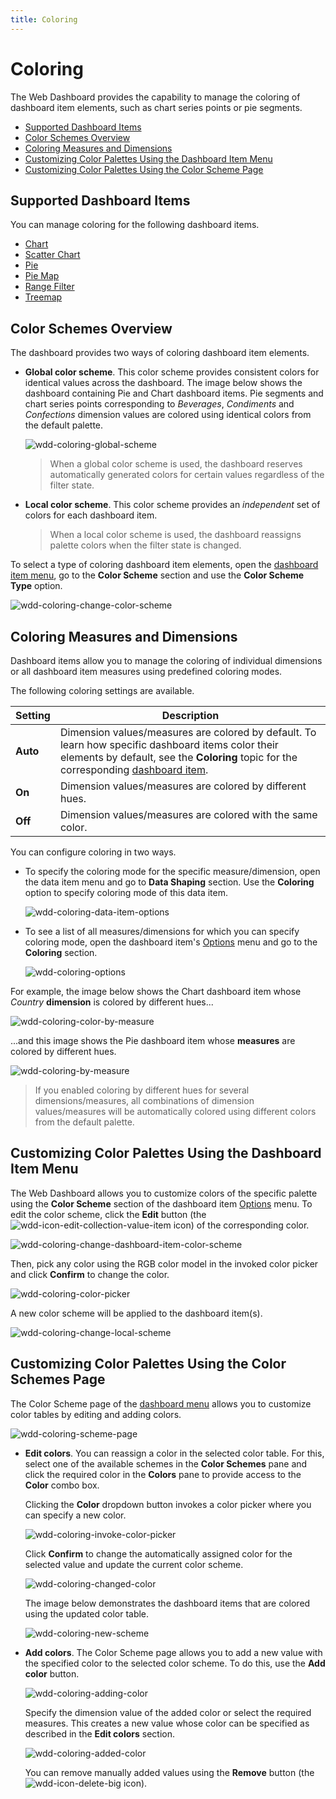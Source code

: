 ```yaml
---
title: Coloring
---
```

# Coloring
The Web Dashboard provides the capability to manage the coloring of dashboard item elements, such as chart series points or pie segments.
* [Supported Dashboard Items](#supporteditems)
* [Color Schemes Overview](#overview)
* [Coloring Measures and Dimensions](#coloring)
* [Customizing Color Palettes Using the Dashboard Item Menu](#customizedim)
* [Customizing Color Palettes Using the Color Scheme Page](#customizecpp)

## <a name="supporteditems"/>Supported Dashboard Items
You can manage coloring for the following dashboard items.
* [Chart](../../../../dashboard-for-web/articles/web-dashboard-designer-mode/designing-dashboard-items/chart.md)
* [Scatter Chart](../../../../dashboard-for-web/articles/web-dashboard-designer-mode/designing-dashboard-items/scatter-chart.md)
* [Pie](../../../../dashboard-for-web/articles/web-dashboard-designer-mode/designing-dashboard-items/pies.md)
* [Pie Map](../../../../dashboard-for-web/articles/web-dashboard-designer-mode/designing-dashboard-items/geo-point-maps/pie-map.md)
* [Range Filter](../../../../dashboard-for-web/articles/web-dashboard-designer-mode/designing-dashboard-items/range-filter.md)
* [Treemap](../../../../dashboard-for-web/articles/web-dashboard-designer-mode/designing-dashboard-items/treemap.md)

## <a name="overview"/>Color Schemes Overview
The dashboard provides two ways of coloring dashboard item elements.
* **Global color scheme**. This color scheme provides consistent colors for identical values across the dashboard. The image below shows the dashboard containing Pie and Chart dashboard items. Pie segments and chart series points corresponding to _Beverages_, _Condiments_ and _Confections_ dimension values are colored using identical colors from the default palette.
	
	![wdd-coloring-global-scheme](../../../images/Img126076.png)
	
	> When a global color scheme is used, the dashboard reserves automatically generated colors for certain values regardless of the filter state.
* **Local color scheme**. This color scheme provides an _independent_ set of colors for each dashboard item.
	
	> When a local color scheme is used, the dashboard reassigns palette colors when the filter state is changed.

To select a type of coloring dashboard item elements, open the [dashboard item menu](../../../../dashboard-for-web/articles/web-dashboard-designer-mode/ui-elements/dashboard-item-menu.md), go to the **Color Scheme** section and use the **Color Scheme Type** option.

![wdd-coloring-change-color-scheme](../../../images/Img126079.png)

## <a name="coloring"/>Coloring Measures and Dimensions
Dashboard items allow you to manage the coloring of individual dimensions or all dashboard item measures using predefined coloring modes.

The following coloring settings are available.

| Setting | Description |
|---|---|
| **Auto** | Dimension values/measures are colored by default. To learn how specific dashboard items color their elements by default, see the **Coloring** topic for the corresponding [dashboard item](../../../../dashboard-for-web/articles/web-dashboard-designer-mode/designing-dashboard-items.md). |
| **On** | Dimension values/measures are colored by different hues. |
| **Off** | Dimension values/measures are colored with the same color. |

You can configure coloring in two ways.
* To specify the coloring mode for the specific measure/dimension, open the data item menu and go to **Data Shaping** section. Use the **Coloring** option to specify coloring mode of this data item.
	
	![wdd-coloring-data-item-options](../../../images/Img126109.png)
* To see a list of all measures/dimensions for which you can specify coloring mode, open the dashboard item's [Options](../../../../dashboard-for-web/articles/web-dashboard-designer-mode/ui-elements/dashboard-item-menu.md) menu and go to the **Coloring** section.
	
	![wdd-coloring-options](../../../images/Img126086.png)

For example, the image below shows the Chart dashboard item whose _Country_ **dimension** is colored by different hues...

![wdd-coloring-color-by-measure](../../../images/Img126084.png)

...and this image shows the Pie dashboard item whose **measures** are colored by different hues.

![wdd-coloring-by-measure](../../../images/Img126108.png)

> If you enabled coloring by different hues for several dimensions/measures, all combinations of dimension values/measures will be automatically colored using different colors from the default palette.

## <a name="customizedim"/>Customizing Color Palettes Using the Dashboard Item Menu
The Web Dashboard allows you to customize colors of the specific palette using the **Color Scheme** section of the dashboard item [Options](../../../../dashboard-for-web/articles/web-dashboard-designer-mode/ui-elements/dashboard-item-menu.md) menu. To edit the color scheme, click the **Edit** button (the ![wdd-icon-edit-collection-value-item](../../../images/Img126050.png) icon) of the corresponding color.

![wdd-coloring-change-dashboard-item-color-scheme](../../../images/Img126112.png)

Then, pick any color using the RGB color model in the invoked color picker and click **Confirm** to change the color.

![wdd-coloring-color-picker](../../../images/Img126125.png)

A new color scheme will be applied to the dashboard item(s).

![wdd-coloring-change-local-scheme](../../../images/Img126127.png)

## <a name="customizecpp"/>Customizing Color Palettes Using the Color Schemes Page
The Color Scheme page of the [dashboard menu](../../../../dashboard-for-web/articles/web-dashboard-designer-mode/ui-elements/dashboard-menu.md) allows you to customize color tables by editing and adding colors.

![wdd-coloring-scheme-page](../../../images/Img126124.png)
* **Edit colors**. You can reassign a color in the selected color table. For this, select one of the available schemes in the **Color Schemes** pane and click the required color in the **Colors** pane to provide access to the **Color** combo box.
	
	Clicking the **Color** dropdown button invokes a color picker where you can specify a new color.
	
	![wdd-coloring-invoke-color-picker](../../../images/Img126133.png)
	
	Click **Confirm** to change the automatically assigned color for the selected value and update the current color scheme.
	
	![wdd-coloring-changed-color](../../../images/Img126122.png)
	
	The image below demonstrates the dashboard items that are colored using the updated color table.
	
	![wdd-coloring-new-scheme](../../../images/Img126123.png)
* **Add colors**. The Color Scheme page allows you to add a new value with the specified color to the selected color scheme. To do this, use the **Add color** button.
	
	![wdd-coloring-adding-color](../../../images/Img126969.png)
	
	Specify the dimension value of the added color or select the required measures. This creates a new value whose color can be specified as described in the **Edit colors** section.
	
	![wdd-coloring-added-color](../../../images/Img126964.png)
	
	You can remove manually added values using the **Remove** button (the ![wdd-icon-delete-big](../../../images/Img126104.png) icon).